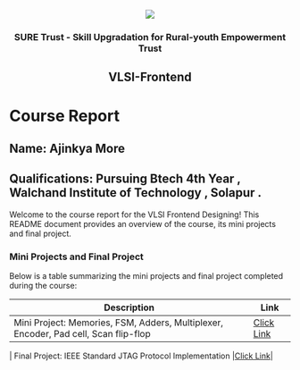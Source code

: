 <!-- PROJECT LOGO -->
<br />

<div align="center">
   <img src='https://user-images.githubusercontent.com/73131499/166115643-d3187f47-d38f-41b2-ae42-5ecbbc60de14.png' />


<h3 align="center">SURE Trust - Skill Upgradation for Rural-youth Empowerment Trust</h3>
  <h2>VLSI-Frontend</h2>
</div>

# Course Report

## Name: Ajinkya More

## Qualifications: Pursuing Btech 4th Year , Walchand Institute of Technology , Solapur .

Welcome to the course report for the VLSI Frontend Designing! This README document provides an overview of the course, its mini projects and final project.

### Mini Projects and Final Project

Below is a table summarizing the mini projects and final project completed during the course:

| Description                                                                         | Link                                                                                            |
|-------------------------------------------------------------------------------------|-------------------------------------------------------------------------------------------------|
| Mini Project: Memories, FSM, Adders, Multiplexer, Encoder, Pad cell, Scan flip-flop |[Click Link](https://github.com/AjinkyaMore07/G13_VLSI/tree/main/Mini%20Projects/Ajinkya%20More)           |

| Final Project: IEEE Standard JTAG Protocol Implementation                           |[Click Link](https://github.com/AjinkyaMore07/G13_VLSI/tree/main/Final%20Capstone%20Project/Ajinkya%20More)|
